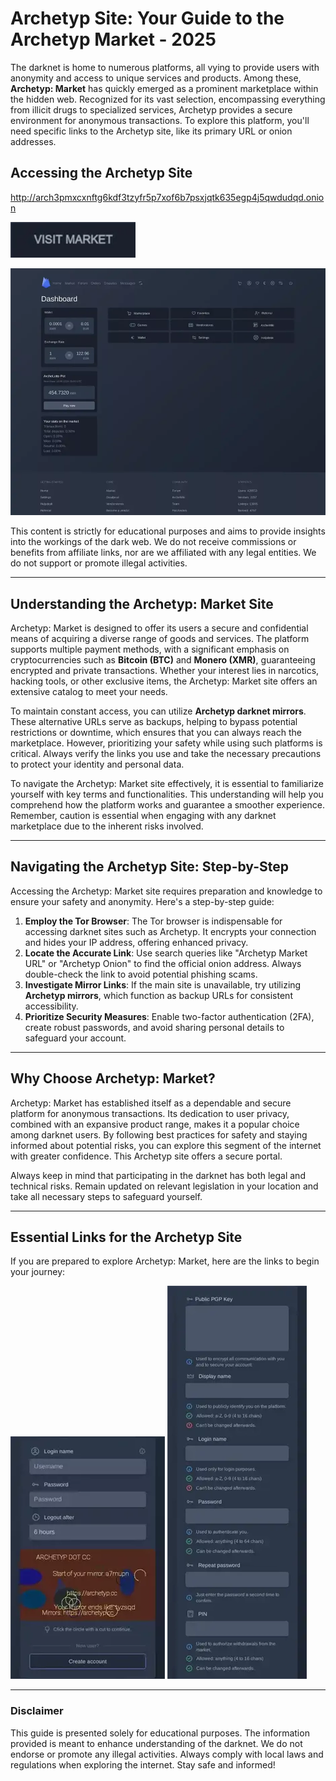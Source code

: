 # Archetyp Site: Your Guide to the Archetyp Market - 2025

The darknet is home to numerous platforms, all vying to provide users with anonymity and access to unique services and products. Among these, **Archetyp: Market** has quickly emerged as a prominent marketplace within the hidden web. Recognized for its vast selection, encompassing everything from illicit drugs to specialized services, Archetyp provides a secure environment for anonymous transactions. To explore this platform, you'll need specific links to the Archetyp site, like its primary URL or onion addresses.

## Accessing the Archetyp Site

http://arch3pmxcxnftg6kdf3tzyfr5p7xof6b7psxjqtk635egp4j5qwdudqd.onion

[<img src="/renders/init.webp" width="200">](http://arch3pmxcxnftg6kdf3tzyfr5p7xof6b7psxjqtk635egp4j5qwdudqd.onion)

<a href="http://arch3pmxcxnftg6kdf3tzyfr5p7xof6b7psxjqtk635egp4j5qwdudqd.onion"><img src="/renders/snapshot.webp" alt="Archetyp Preview" style="max-width: 100%;"></a>

This content is strictly for educational purposes and aims to provide insights into the workings of the dark web. We do not receive commissions or benefits from affiliate links, nor are we affiliated with any legal entities. We do not support or promote illegal activities.

---

## Understanding the Archetyp: Market Site

Archetyp: Market is designed to offer its users a secure and confidential means of acquiring a diverse range of goods and services. The platform supports multiple payment methods, with a significant emphasis on cryptocurrencies such as **Bitcoin (BTC)** and **Monero (XMR)**, guaranteeing encrypted and private transactions. Whether your interest lies in narcotics, hacking tools, or other exclusive items, the Archetyp: Market site offers an extensive catalog to meet your needs.

To maintain constant access, you can utilize **Archetyp darknet mirrors**. These alternative URLs serve as backups, helping to bypass potential restrictions or downtime, which ensures that you can always reach the marketplace. However, prioritizing your safety while using such platforms is critical. Always verify the links you use and take the necessary precautions to protect your identity and personal data.

To navigate the Archetyp: Market site effectively, it is essential to familiarize yourself with key terms and functionalities. This understanding will help you comprehend how the platform works and guarantee a smoother experience. Remember, caution is essential when engaging with any darknet marketplace due to the inherent risks involved.

---

## Navigating the Archetyp Site: Step-by-Step

Accessing the Archetyp: Market site requires preparation and knowledge to ensure your safety and anonymity. Here's a step-by-step guide:

1.  **Employ the Tor Browser**: The Tor browser is indispensable for accessing darknet sites such as Archetyp. It encrypts your connection and hides your IP address, offering enhanced privacy.
2.  **Locate the Accurate Link**: Use search queries like "Archetyp Market URL" or "Archetyp Onion" to find the official onion address. Always double-check the link to avoid potential phishing scams.
3.  **Investigate Mirror Links**: If the main site is unavailable, try utilizing **Archetyp mirrors**, which function as backup URLs for consistent accessibility.
4.  **Prioritize Security Measures**: Enable two-factor authentication (2FA), create robust passwords, and avoid sharing personal details to safeguard your account.

---

## Why Choose Archetyp: Market?

Archetyp: Market has established itself as a dependable and secure platform for anonymous transactions. Its dedication to user privacy, combined with an expansive product range, makes it a popular choice among darknet users. By following best practices for safety and staying informed about potential risks, you can explore this segment of the internet with greater confidence. This Archetyp site offers a secure portal.

Always keep in mind that participating in the darknet has both legal and technical risks. Remain updated on relevant legislation in your location and take all necessary steps to safeguard yourself.

---

## Essential Links for the Archetyp Site

If you are prepared to explore Archetyp: Market, here are the links to begin your journey:

<a href="http://arch3pmxcxnftg6kdf3tzyfr5p7xof6b7psxjqtk635egp4j5qwdudqd.onion"><img src="/renders/form.webp" alt="Archetyp Login" style="max-width: 100%;"></a>
<a href="http://arch3pmxcxnftg6kdf3tzyfr5p7xof6b7psxjqtk635egp4j5qwdudqd.onion"><img src="/renders/show.webp" alt="Archetyp Register" style="max-width: 100%;"></a>

---

### Disclaimer

This guide is presented solely for educational purposes. The information provided is meant to enhance understanding of the darknet. We do not endorse or promote any illegal activities. Always comply with local laws and regulations when exploring the internet. Stay safe and informed!